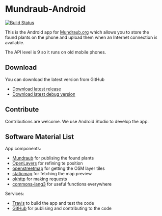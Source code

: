 Mundraub-Android
================

[![Build Status](https://travis-ci.org/niccokunzmann/mundraub-android.svg?branch=master)][travis]

This is the Android app for [Mundraub.org] which allows you to store the found
plants on the phone and upload them when an Internet connection is available.

The API level is 9 so it runs on old mobile phones.

Download
--------

You can download the latest version from GitHub
- [Download latest release](https://niccokunzmann.github.io/download_latest/mundraub-release-unsigned.apk)
- [Download latest debug version](https://niccokunzmann.github.io/download_latest/mundraub-release-unsigned.apk)

Contribute
----------

Contributions are welcome.
We use Android Studio to develop the app.

Software Material List
----------------------

App components:

- [Mundraub][Mundraub.org] for publising the found plants
- [OpenLayers] for refining te position
- [openstreetmap] for getting the OSM layer tiles
- [staticmap] for fetching the map preview
- [okhttp] for making requests
- [commons-lang3] for useful functions everywhere

Services:

- [Travis][travis] to build the app and test the code
- [GitHub] for publising and contributing to the code

[Mundraub.org]: https://mundraub.org
[OpenLayers]: https://dev.openlayers.org
[staticmap]: http://staticmap.openstreetmap.de
[okhttp]: https://github.com/square/okhttp/
[commons-lang3]: https://commons.apache.org/proper/commons-lang/
[travis]: https://travis-ci.org/niccokunzmann/mundraub-android
[openstreetmap]: https://openstreetmap.org
[GitHub]: https://github.com/niccokunzmann/mundraub-android

